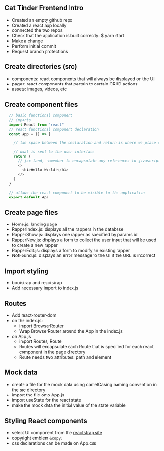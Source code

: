 ## Cat Tinder Frontend Intro
- Created an empty github repo
- Created a react app locally
- connected the two repos
- Check that the application is built correctly: $ yarn start
- Make a change
- Perform initial commit
- Request branch protections

## Create directories (src)
- components: react components that will always be displayed on the UI
- pages: react components that pertain to certain CRUD actions
- assets: images, videos, etc

## Create component files
```js
  // basic functional component
  // imports
  import React from "react"
  // react functional component declaration
  const App = () => {

    // the space between the declaration and return is where we place state variables and custom functions

    // what is sent to the user interface
    return (
      // jsx land, remember to encapsulate any references to javascript in {}
      <>
        <h1>Hello World!</h1>
      </>
    )
  }

  // allows the react component to be visible to the application
  export default App
```

## Create page files
- Home.js: landing page
- RapperIndex.js: displays all the rappers in the database
- RapperShow.js: displays one rapper as specified by params id
- RapperNew.js: displays a form to collect the user input that will be used to create a new rapper
- RapperEdit.js: displays a form to modify an existing rapper
- NotFound.js: displays an error message to the UI if the URL is incorrect

## Import styling
- bootstrap and reactstrap
- Add necessary import to index.js

## Routes
- Add react-router-dom
- on the index.js: 
  - import BrowserRouter
  - Wrap BrowserRouter around the App in the index.js
- on App.js
  - import Routes, Route 
  - Routes will encapsulate each Route that is specified for each react component in the page directory
  - Route needs two attributes: path and element

## Mock data
- create a file for the mock data using camelCasing naming convention in the src directory
- import the file onto App.js
- import useState for the react state
- make the mock data the initial value of the state variable

## Styling React components
- select UI component from the [reactstrap site](https://reactstrap.github.io/?path=/story/home-installation--page)
- copyright emblem `&copy;`
- css declarations can be made on App.css
